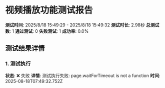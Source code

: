 # 视频播放功能测试报告

**测试时间**: 2025/8/18 15:49:29 - 2025/8/18 15:49:32
**测试时长**: 2.98秒
**总测试数**: 1
**通过测试**: 0
**失败测试**: 1
**成功率**: 0.0%

## 测试结果详情

### 1. 测试执行
**状态**: ❌ 失败
**详情**: 测试执行失败: page.waitForTimeout is not a function
**时间**: 2025-08-18T07:49:32.752Z

